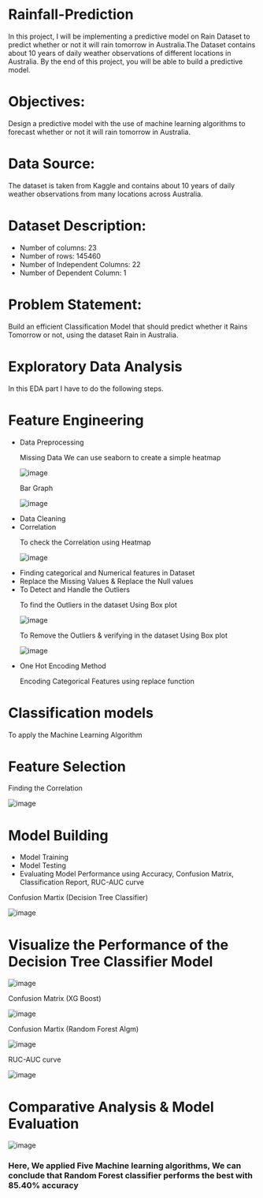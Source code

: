 # Rainfall-Prediction
In this project, I will be implementing a predictive model on Rain Dataset to predict whether or not it will rain tomorrow in Australia.The Dataset contains about 10 years of daily weather observations of different locations in Australia. By the end of this project, you will be able to build a predictive model.

# Objectives: 
Design a predictive model with the use of machine learning algorithms to forecast whether or not it will rain tomorrow in Australia.

# Data Source:
The dataset is taken from Kaggle and contains about 10 years of daily weather observations from many locations across Australia.

# Dataset Description:

<ul> 
  <li> Number of columns: 23 </li>
  <li> Number of rows: 145460 </li>
 <li> Number of Independent Columns: 22 </li>
<li>  Number of Dependent Column: 1</li>

  </ul>

# Problem Statement: 
Build an efficient Classification Model that should predict whether it Rains Tomorrow or not, using the dataset Rain in Australia.
  
  
# Exploratory Data Analysis

In this EDA part I have to do the following steps. 

# Feature Engineering 
<ul>
  <li>Data Preprocessing</li>


<p>Missing Data We can use seaborn to create a simple heatmap</p>
  
![image](https://user-images.githubusercontent.com/95357575/156415986-1c7bc542-bd61-435b-8d25-8499854fbe47.png)
  
  <p>Bar Graph</p>   
  
  ![image](https://user-images.githubusercontent.com/95357575/156416386-36f85080-a700-4720-bd36-371d17b0b96e.png)


  <li>Data Cleaning </li>
  <li>Correlation</li>
  
  <p>To check the Correlation using Heatmap</p>  
  
  ![image](https://user-images.githubusercontent.com/95357575/156416618-d02350a9-8fc4-4679-9be6-0089af377b1b.png)

  
  <li>Finding categorical and Numerical features in Dataset</li>
  <li>Replace the Missing Values & Replace the Null values  </li> 
  
  <li>To Detect and Handle the Outliers </li>
  
  <p>To find the Outliers in the dataset Using Box plot</p>
  
  ![image](https://user-images.githubusercontent.com/95357575/156416884-141e150b-aab6-4c52-9894-a00f461ef8ad.png)

  <p> To Remove the Outliers & verifying in the dataset Using Box plot</p>
  
  ![image](https://user-images.githubusercontent.com/95357575/156417046-dd083eec-cd03-4703-8ddd-a81e48768599.png)
  
  
  <li>One Hot Encoding Method </li> 
  <p> Encoding Categorical Features using replace function</p>
 </ul>  
 
 # Classification models  
 <p>To apply the Machine Learning Algorithm</p>
 
 # Feature Selection 
 
 <p>Finding the Correlation</p>
 
 ![image](https://user-images.githubusercontent.com/95357575/156417692-beaf88ed-1f62-4a66-b57a-847e6f8574d6.png)

 
# Model Building 

<ul>
   <li>Model Training</li>
   <li>Model Testing</li>
   <li>Evaluating Model Performance using Accuracy, Confusion Matrix, Classification Report, RUC-AUC curve</li>
  </ul>
  
<p> Confusion Martix (Decision Tree Classifier) </p> 
  
![image](https://user-images.githubusercontent.com/95357575/156783296-7eab11e6-4029-44db-9a45-5b7f87e613f4.png)


# Visualize the Performance of the Decision Tree Classifier Model  

![image](https://user-images.githubusercontent.com/95357575/156783483-15fb5ffc-a384-4ba1-9ad3-8cc36d1021da.png)







<p>Confusion Matrix (XG Boost) </p>  

![image](https://user-images.githubusercontent.com/95357575/156418180-0fa1b3cc-0272-4563-91fb-55d3ebfd8c41.png)


<p>Confusion Martix (Random Forest Algm) </p>  

![image](https://user-images.githubusercontent.com/95357575/156418329-46e25293-2b81-484c-b7b9-3e68cd08cabe.png)

<p>RUC-AUC curve</p> 

![image](https://user-images.githubusercontent.com/95357575/156418417-16fe2ec2-1a33-480b-9e6a-b3aae67bd6c1.png)


# Comparative Analysis & Model Evaluation
  
 
![image](https://user-images.githubusercontent.com/95357575/156782985-acc6b17b-3b8c-4821-b2ad-a4b0f07c6fd8.png)



<h3> Here, We applied Five Machine learning algorithms, We can conclude that Random Forest classifier performs the best with 85.40% accuracy</h3> 






  
